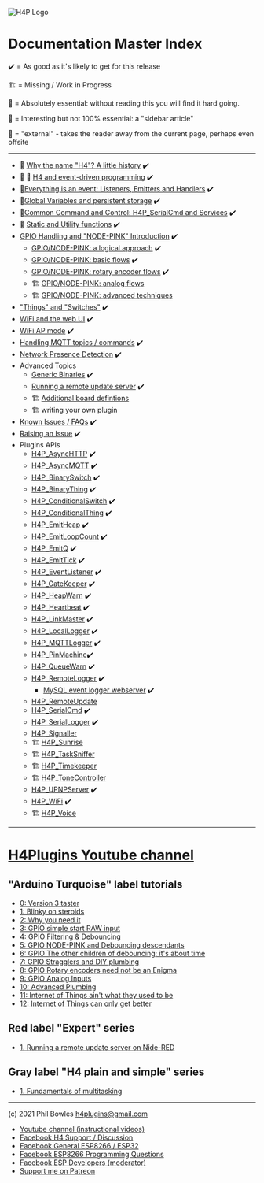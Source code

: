 ![H4P Logo](../assets/H4PLogo.png)

# Documentation Master Index

:heavy_check_mark: = As good as it's likely to get for this release

:building_construction: = Missing / Work in Progress

:gem: = Absolutely essential: without reading this you will find it hard going.

:cherry_blossom: = Interesting but not 100% essential: a "sidebar article"

:door: = "external" - takes the reader away from the current page, perhaps even offsite

---

* :cherry_blossom: [Why the name "H4"? A little history](h4.md) :heavy_check_mark:
* :gem: :door: [H4 and event-driven programming](https://github.com/philbowles/H4#why-do-i-need-it)  :heavy_check_mark:
* :gem:[Everything is an event: Listeners, Emitters and Handlers](events.md) :heavy_check_mark:
* :gem:[Global Variables and persistent storage](globals.md) :heavy_check_mark:
* :gem:[Common Command and Control: H4P_SerialCmd and Services](ccc.md) :heavy_check_mark:
* :cherry_blossom: [Static and Utility functions](statics.md) :heavy_check_mark:
* [GPIO Handling and "NODE-PINK" Introduction](nodepink.md) :heavy_check_mark:
  * [GPIO/NODE-PINK: a logical approach](logphys.md) :heavy_check_mark:
  * [GPIO/NODE-PINK: basic flows](basic.md) :heavy_check_mark:
  * [GPIO/NODE-PINK: rotary encoder flows](encoders.md) :heavy_check_mark:
  * :building_construction: [GPIO/NODE-PINK: analog flows](analog.md)
  * :building_construction: [GPIO/NODE-PINK: advanced techniques](nodepinkadv.md)
* ["Things" and "Switches"](things.md) :heavy_check_mark:
* [WiFi and the web UI](webui.md) :heavy_check_mark:
* [WiFi AP mode](apmode.md) :heavy_check_mark:
* [Handling MQTT topics / commands](mqcmds.md) :heavy_check_mark:
* [Network Presence Detection](presence.md) :heavy_check_mark:
* Advanced Topics
    * [Generic Binaries](generix.md) :heavy_check_mark:
    * [Running a remote update server](rusrv.md) :heavy_check_mark:
    * :building_construction: [Additional board defintions](boards.md)
    * :building_construction: writing your own plugin
* [Known Issues / FAQs](docs/faq.md) :heavy_check_mark:
* [Raising an Issue](docs/issues.md) :heavy_check_mark:
* Plugins APIs
  * [H4P_AsyncHTTP](h4phttp.md) :heavy_check_mark:
  * [H4P_AsyncMQTT](h4mqtt.md) :heavy_check_mark:
  * [H4P_BinarySwitch](swings.md) :heavy_check_mark:
  * [H4P_BinaryThing](swings.md) :heavy_check_mark:
  * [H4P_ConditionalSwitch](swings.md) :heavy_check_mark:
  * [H4P_ConditionalThing](swings.md) :heavy_check_mark:
  * [H4P_EmitHeap](heap.md) :heavy_check_mark:
  * [H4P_EmitLoopCount](loops.md) :heavy_check_mark:
  * [H4P_EmitQ](eq.md) :heavy_check_mark:
  * [H4P_EmitTick](tick.md) :heavy_check_mark:
  * [H4P_EventListener](ears.md) :heavy_check_mark:
  * [H4P_GateKeeper](gk.md) :heavy_check_mark:
  * [H4P_HeapWarn](h4hw.md) :heavy_check_mark:
  * [H4P_Heartbeat](beat.md) :heavy_check_mark:
  * [H4P_LinkMaster](h4plink.md) :heavy_check_mark:
  * [H4P_LocalLogger](llog.md) :heavy_check_mark:
  * [H4P_MQTTLogger](mlog.md) :heavy_check_mark:
  * [H4P_PinMachine](h4pm.md):heavy_check_mark:
  * [H4P_QueueWarn](h4qw.md) :heavy_check_mark:
  * [H4P_RemoteLogger](rlog.md) :heavy_check_mark:
    * [MySQL event logger webserver](https://github.com/philbowles/mysqlrest) :heavy_check_mark:
  * [H4P_RemoteUpdate](rupd.md)
  * [H4P_SerialCmd](h4p.md) :heavy_check_mark:
  * [H4P_SerialLogger](ears.md) :heavy_check_mark:
  * [H4P_Signaller](h4fc.md)
  * :building_construction: [H4P_Sunrise](h4pxxxx.md)
  * :building_construction: [H4P_TaskSniffer](h4pxxxx.md)
  * :building_construction: [H4P_Timekeeper](h4pxxxx.md)
  * :building_construction: [H4P_ToneController](h4pxxxx.md)
  * [H4P_UPNPServer](upnp.md) :heavy_check_mark:
  * [H4P_WiFi](h4pwifi.md) :heavy_check_mark:
  * :building_construction: [H4P_Voice](h4pvox.md)
  
 ---

 # [H4Plugins Youtube channel](https://www.youtube.com/channel/UCYi-Ko76_3p9hBUtleZRY6g)

 ## "Arduino Turquoise" label tutorials

 * [0: Version 3 taster](https://www.youtube.com/watch?v=4ySOh0ukyrc)
 * [1: Blinky on steroids](https://www.youtube.com/watch?v=SRHze-LRvN4)
 * [2: Why you need it](https://www.youtube.com/watch?v=OvOz3QPGoY0)
 * [3: GPIO simple start RAW input](https://www.youtube.com/watch?v=k-TgHK5qTWc)
 * [4: GPIO Filtering & Debouncing](https://www.youtube.com/watch?v=GflSWkZcr9g)
 * [5: GPIO NODE-PINK and Debouncing descendants](https://www.youtube.com/watch?v=VUAuQOKkLLY)
 * [6: GPIO The other children of debouncing: it's about time](https://www.youtube.com/watch?v=n6Y5OM-w2Kc)
 * [7: GPIO Stragglers and DIY plumbing](https://www.youtube.com/watch?v=SSMLsgJKotA)
 * [8: GPIO Rotary encoders need not be an Enigma](https://www.youtube.com/watch?v=4ySOh0ukyrc)
 * [9: GPIO Analog Inputs](https://www.youtube.com/watch?v=1oxsNVHloqA)
 * [10: Advanced Plumbing](https://youtu.be/yyyAttshSV0)
 * [11: Internet of Things ain't what they used to be](https://youtu.be/fLUKDAboAU8)
 * [12: Internet of Things can only get better](https://www.youtube.com/watch?v=sy7xHuKghrM)

## Red label "Expert" series

* [1. Running a remote update server on Nide-RED](https://youtu.be/zNjafa-4QEw)
  
## Gray label "H4 plain and simple" series

* [1. Fundamentals of multitasking](https://www.youtube.com/watch?v=iUuqJJwOmvg&t=11s)
  
---

(c) 2021 Phil Bowles h4plugins@gmail.com

* [Youtube channel (instructional videos)](https://www.youtube.com/channel/UCYi-Ko76_3p9hBUtleZRY6g)
* [Facebook H4  Support / Discussion](https://www.facebook.com/groups/444344099599131/)
* [Facebook General ESP8266 / ESP32](https://www.facebook.com/groups/2125820374390340/)
* [Facebook ESP8266 Programming Questions](https://www.facebook.com/groups/esp8266questions/)
* [Facebook ESP Developers (moderator)](https://www.facebook.com/groups/ESP8266/)
* [Support me on Patreon](https://patreon.com/esparto)